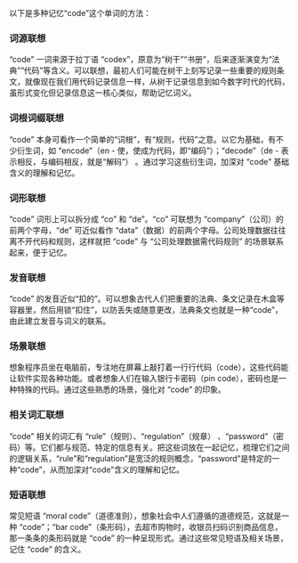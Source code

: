 以下是多种记忆“code”这个单词的方法：

### 词源联想
“code” 一词来源于拉丁语 “codex”，原意为“树干”“书册”，后来逐渐演变为“法典”“代码”等含义。可以联想，最初人们可能在树干上刻写记录一些重要的规则条文，就像现在我们用代码记录信息一样，从树干记录信息到如今数字时代的代码，虽形式变化但记录信息这一核心类似，帮助记忆词义。

### 词根词缀联想
 “code” 本身可看作一个简单的“词根”，有“规则，代码”之意。以它为基础，有不少衍生词，如 “encode”（en - 使，使成为代码，即“编码”）；“decode”（de - 表示相反，与编码相反，就是“解码”） 。通过学习这些衍生词，加深对 “code” 基础含义的理解和记忆。

### 词形联想
 “code” 词形上可以拆分成 “co” 和 “de”。“co” 可联想为 “company”（公司）的前两个字母，“de” 可近似看作 “data”（数据）的前两个字母。公司处理数据往往离不开代码和规则，这样就把 “code” 与 “公司处理数据需代码规则” 的场景联系起来，便于记忆。

### 发音联想
 “code” 的发音近似“扣的”。可以想象古代人们把重要的法典、条文记录在木盒等容器里，然后用锁“扣住”，以防丢失或随意更改，法典条文也就是一种“code”，由此建立发音与词义的联系。

### 场景联想
想象程序员坐在电脑前，专注地在屏幕上敲打着一行行代码（code），这些代码能让软件实现各种功能。或者想象人们在输入银行卡密码（pin code），密码也是一种特殊的代码。通过这些熟悉的场景，强化对 “code” 的印象。

### 相关词汇联想
 “code” 相关的词汇有 “rule”（规则）、“regulation”（规章） 、“password”（密码）等。它们都与规范、特定的信息有关。把这些词放在一起记忆，梳理它们之间的逻辑关系，“rule”和“regulation”是宽泛的规则概念，“password”是特定的一种“code”，从而加深对“code”含义的理解和记忆。

### 短语联想
常见短语 “moral code”（道德准则），想象社会中人们遵循的道德规范，这就是一种 “code”；“bar code”（条形码），去超市购物时，收银员扫码识别商品信息，那一条条的条形码就是 “code” 的一种呈现形式。通过这些常见短语及相关场景，记住 “code” 的含义。 